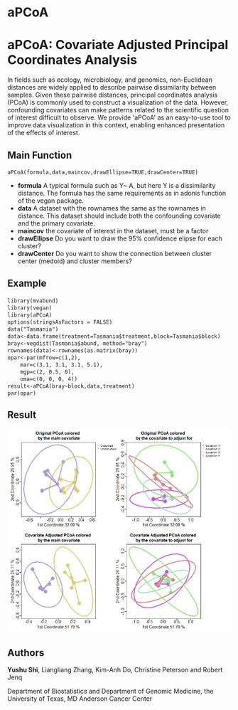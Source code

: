 # aPCoA
# aPCoA: Covariate Adjusted Principal Coordinates Analysis

In fields such as ecology, microbiology, and genomics, non-Euclidean distances are widely applied to describe pairwise dissimilarity between samples. Given these pairwise distances, principal coordinates analysis (PCoA) is commonly used to construct a visualization of the data. However, confounding covariates can make patterns related to the scientific question of interest difficult to observe. We provide 'aPCoA' as an easy-to-use tool to improve data visualization in this context, enabling enhanced presentation of the effects of interest.
## Main Function
```
aPCoA(formula,data,maincov,drawEllipse=TRUE,drawCenter=TRUE)
```
+ **formula** A typical formula such as Y~ A, but here Y is a dissimilarity distance. The formula has the same requirements as in adonis function of the vegan package.
+ **data** A dataset with the rownames the same as the rownames in distance. This dataset should include both the confounding covariate and the primary covariate.
+ **maincov** the covariate of interest in the dataset, must be a factor
+ **drawEllipse** Do you want to draw the 95% confidence elipse for each cluster?
+ **drawCenter** Do you want to show the connection between cluster center (medoid) and cluster members?

## Example
```
library(mvabund)
library(vegan)
library(aPCoA)
options(stringsAsFactors = FALSE)
data("Tasmania")
data<-data.frame(treatment=Tasmania$treatment,block=Tasmania$block)
bray<-vegdist(Tasmania$abund, method="bray")
rownames(data)<-rownames(as.matrix(bray))
opar<-par(mfrow=c(1,2),
    mar=c(3.1, 3.1, 3.1, 5.1),
    mgp=c(2, 0.5, 0),
    oma=c(0, 0, 0, 4))
result<-aPCoA(bray~block,data,treatment)
par(opar)
```
## Result
![](aPCoA.png)

## Authors

**Yushu Shi**, Liangliang Zhang, Kim-Anh Do, Christine Peterson and Robert Jenq

Department of Biostatistics and Department of Genomic Medicine, the University of Texas, MD Anderson Cancer Center
